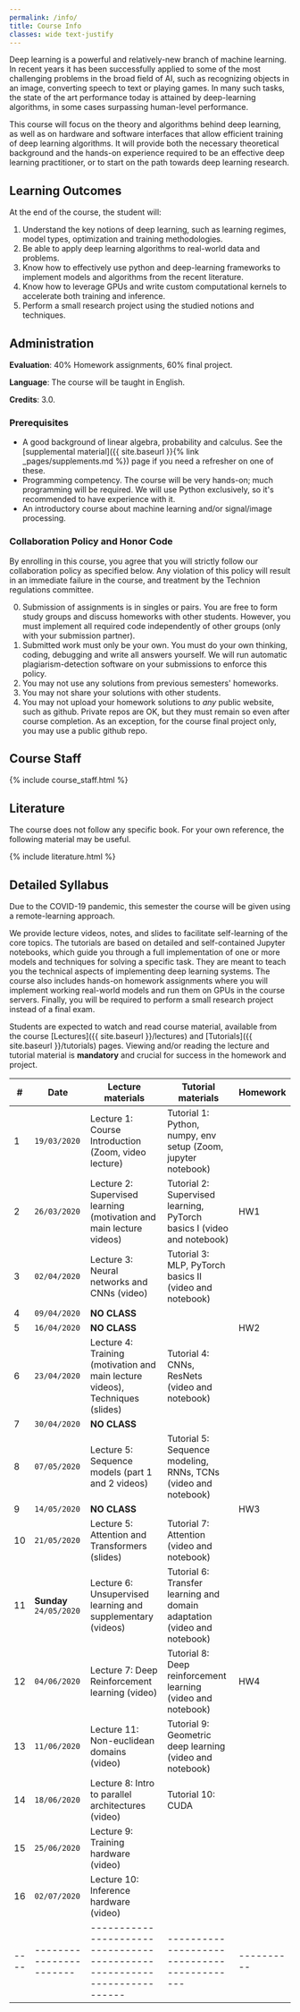 ```yaml
---
permalink: /info/
title: Course Info
classes: wide text-justify
---
```


Deep learning is a powerful and relatively-new branch of machine learning.
In recent years it has been successfully applied to some of the most challenging
problems in the broad field of AI, such as recognizing objects in an image,
converting speech to text or playing games. In many such tasks,
the state of the art performance today is attained by deep-learning algorithms,
in some cases surpassing human-level performance.

This course will focus on the theory and algorithms behind deep learning,
as well as on hardware and software interfaces that allow efficient training of
deep learning algorithms. It will provide both the necessary theoretical
background and the hands-on experience required to be an effective deep learning
practitioner, or to start on the path towards deep learning research.

## Learning Outcomes

At the end of the course, the student will:

1.	Understand the key notions of deep learning, such as learning regimes, model
    types, optimization and training methodologies.
1.  Be able to apply deep learning algorithms to real-world data and problems.
1.	Know how to effectively use python and deep-learning frameworks to implement
    models and algorithms from the recent literature.
1.	Know how to leverage GPUs and write custom computational kernels to
    accelerate both training and inference.
1.	Perform a small research project using the studied notions and techniques.


## Administration

**Evaluation**: 40% Homework assignments, 60% final project.

**Language**: The course will be taught in English.

**Credits**: 3.0.

### Prerequisites

- A good background of linear algebra, probability and calculus. See the
  [supplemental material]({{ site.baseurl }}{% link _pages/supplements.md %})
  page if you need a refresher on one of these.
- Programming competency. The course will be very hands-on; much programming
  will be required.  We will use Python exclusively, so it's recommended to have
  experience with it.
- An introductory course about machine learning and/or signal/image processing.

### Collaboration Policy and Honor Code

By enrolling in this course, you agree that you will strictly follow our
collaboration policy as specified below. Any violation of this policy will
result in an immediate failure in the course, and treatment by the Technion
regulations committee.

0. Submission of assignments is in singles or pairs.
   You are free to form study groups and discuss homeworks with other students.
   However, you must implement all required code independently of other groups
   (only with your submission partner).
1. Submitted work must only be your own. You must do your own thinking,
   coding, debugging and write all answers yourself. We will run automatic
   plagiarism-detection software on your submissions to enforce this policy.
3. You may not use any solutions from previous semesters' homeworks.
4. You may not share your solutions with other students.
5. You may not upload your homework solutions to *any* public website, such as
   github. Private repos are OK, but they must remain so even after course completion.
   As an exception, for the course final project only, you may use a public github repo.

## Course Staff

{% include course_staff.html %}

## Literature

The course does not follow any specific book. For your own reference, the
following material may be useful.

{% include literature.html %}

## Detailed Syllabus

Due to the COVID-19 pandemic, this semester the course will be given using a remote-learning approach.

We provide lecture videos, notes, and slides to facilitate self-learning of the
core topics.  The tutorials are based on detailed and self-contained Jupyter
notebooks, which guide you through a full implementation of one or more models
and techniques for solving a specific task. They are meant to teach you the
technical aspects of implementing deep learning systems.  The course also
includes hands-on homework assignments where you will implement working
real-world models and run them on GPUs in the course servers.  Finally, you will be
required to perform a small research project instead of a final exam.

Students are expected to watch and read course material, available from the
course [Lectures]({{ site.baseurl }}/lectures) and [Tutorials]({{ site.baseurl
}}/tutorials) pages.  Viewing and/or reading the lecture and tutorial material is
**mandatory** and crucial for success in the homework and project.


| #    | Date                       | Lecture materials                                                             | Tutorial materials                                                       | Homework   |
| ---- | -----------------------    | ------------------------------------------------------------------------      | -------------------------------------------                              | ---------- |
| 1    | `19/03/2020`               | Lecture 1: Course Introduction (Zoom, video lecture)                          | Tutorial 1: Python, numpy, env setup (Zoom, jupyter notebook)            |            |
| 2    | `26/03/2020`               | Lecture 2: Supervised learning (motivation and main lecture videos)           | Tutorial 2: Supervised learning, PyTorch basics I (video and notebook)   | HW1        |
| 3    | `02/04/2020`               | Lecture 3: Neural networks and CNNs (video)                                   | Tutorial 3: MLP, PyTorch basics II (video and notebook)                  |            |
| 4    | `09/04/2020`               | **NO CLASS**                                                                  |                                                                          |            |
| 5    | `16/04/2020`               | **NO CLASS**                                                                  |                                                                          | HW2        |
| 6    | `23/04/2020`               | Lecture 4: Training (motivation and main lecture videos), Techniques (slides) | Tutorial 4: CNNs, ResNets (video and notebook)                           |            |
| 7    | `30/04/2020`               | **NO CLASS**                                                                  |                                                                          |            |
| 8    | `07/05/2020`               | Lecture 5: Sequence models (part 1 and 2 videos)                              | Tutorial 5: Sequence modeling, RNNs, TCNs (video and notebook)           |            |
| 9    | `14/05/2020`               | **NO CLASS**                                                                  |                                                                          | HW3        |
| 10   | `21/05/2020`               | Lecture 5: Attention and Transformers (slides)                                | Tutorial 7: Attention (video and notebook)                               |            |
| 11   | **Sunday**<br>`24/05/2020` | Lecture 6: Unsupervised learning and supplementary (videos)                   | Tutorial 6: Transfer learning and domain adaptation (video and notebook) |            |
| 12   | `04/06/2020`               | Lecture 7: Deep Reinforcement learning (video)                                | Tutorial 8: Deep reinforcement learning (video and notebook)             | HW4        |
| 13   | `11/06/2020`               | Lecture 11: Non-euclidean domains (video)                                     | Tutorial 9: Geometric deep learning (video and notebook)                 |            |
| 14   | `18/06/2020`               | Lecture 8:  Intro to parallel architectures (video)                           | Tutorial 10: CUDA                                                        |            |
| 15   | `25/06/2020`               | Lecture 9:  Training hardware (video)                                         |                                                                          |            |
| 16   | `02/07/2020`               | Lecture 10: Inference hardware (video)                                        |                                                                          |            |
| ---- | -----------------------    | ------------------------------------------------------------------------      | -------------------------------------------                              | ---------- |

